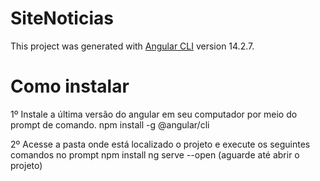 # SiteNoticias
This project was generated with [Angular CLI](https://github.com/angular/angular-cli) version 14.2.7.

# Como instalar

1º Instale a última versão do angular em seu computador por meio do prompt de comando.
npm install -g @angular/cli

2º Acesse a pasta onde está localizado o projeto e execute os seguintes comandos no prompt
npm install
ng serve --open (aguarde até abrir o projeto)


